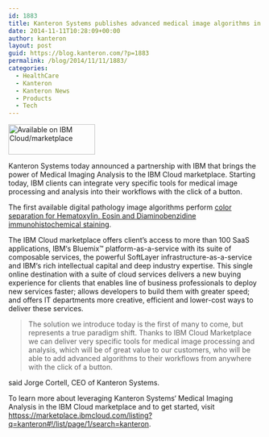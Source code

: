 ```yaml
---
id: 1883
title: Kanteron Systems publishes advanced medical image algorithms in IBM Cloud marketplace
date: 2014-11-11T10:28:09+00:00
author: kanteron
layout: post
guid: https://blog.kanteron.com/?p=1883
permalink: /blog/2014/11/11/1883/
categories:
  - HealthCare
  - Kanteron
  - Kanteron News
  - Products
  - Tech
---
```

<img class="aligncenter" src="httpss://developer.ibm.com/marketplace/wp-content/uploads/sites/30/2014/08/IBMCloudMarketplaceBadge_4.jpg" alt="Available on IBM Cloud/marketplace" width="172" height="60" />

Kanteron Systems today announced a partnership with IBM that brings the power of Medical Imaging Analysis to the IBM Cloud marketplace. Starting today, IBM clients can integrate very specific tools for medical image processing and analysis into their workflows with the click of a button.

The first available digital pathology image algorithms perform <a title="httpss://marketplace.ibmcloud.com/apps/2863?restoreSearch=true#!overview" href="httpss://marketplace.ibmcloud.com/apps/2863?restoreSearch=true#!overview" target="_blank">color separation for Hematoxylin, Eosin and Diaminobenzidine immunohistochemical staining</a>.

The IBM Cloud marketplace offers client’s access to more than 100 SaaS applications, IBM‘s Bluemix™ platform-as-a-service with its suite of composable services, the powerful SoftLayer infrastructure-as-a-service and IBM‘s rich intellectual capital and deep industry expertise. This single online destination with a suite of cloud services delivers a new buying experience for clients that enables line of business professionals to deploy new services faster; allows developers to build them with greater speed; and offers IT departments more creative, efficient and lower-cost ways to deliver these services.

> The solution we introduce today is the first of many to come, but represents a true paradigm shift. Thanks to IBM Cloud Marketplace we can deliver very specific tools for medical image processing and analysis, which will be of great value to our customers, who will be able to add advanced algorithms to their workflows from anywhere with the click of a button.

said Jorge Cortell, CEO of Kanteron Systems.

To learn more about leveraging Kanteron Systems‘ Medical Imaging Analysis in the IBM Cloud marketplace and to get started, visit <a title="httpss://marketplace.ibmcloud.com/listing?q=kanteron#!/list/page/1/search=kanteron" href="httpss://marketplace.ibmcloud.com/listing?q=kanteron#!/list/page/1/search=kanteron" target="_blank">httpss://marketplace.ibmcloud.com/listing?q=kanteron#!/list/page/1/search=kanteron</a>.